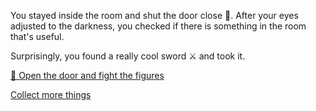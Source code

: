 You stayed inside the room and shut the door close 🚪. After your eyes adjusted to the darkness, you checked if there is something in the room that's useful.

Surprisingly, you found a really cool sword ⚔️ and took it.

[🚪 Open the door and fight the figures](../WIP.md)

[Collect more things](../WIP.md)
